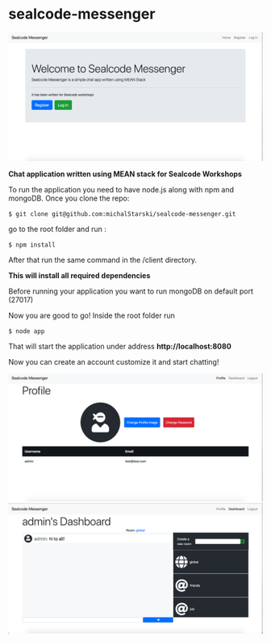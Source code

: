 # sealcode-messenger

![sealcodemessenger](screens/Screen%20Shot%202018-06-14%20at%2022.57.33.png)

**Chat application written using MEAN stack for Sealcode Workshops**

To run the application you need to have node.js along with npm and mongoDB.
Once you clone the repo: 


```
$ git clone git@github.com:michalStarski/sealcode-messenger.git
```


go to the root folder and run :


```
$ npm install
```


After that run the same command in the /client directory.

**This will install all required dependencies**

Before running your application you want to run mongoDB on default port (27017)

Now you are good to go!
Inside the root folder run



```
$ node app
```



That will start the application under address **http://localhost:8080**

Now you can create an account customize it and start chatting!

![profilewindowscreen](screens/Screen%20Shot%202018-06-14%20at%2022.58.02.png)
![chatscreen](/screens/Screen%20Shot%202018-06-14%20at%2022.58.35.png)
